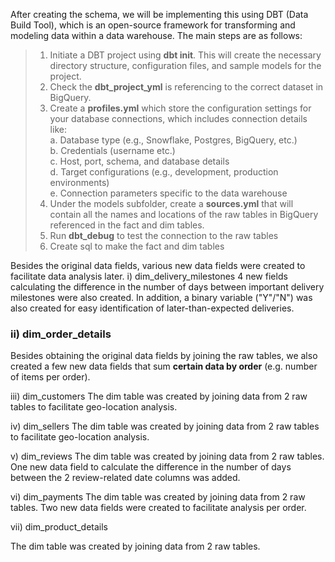 After creating the schema, we will be implementing this using DBT (Data Build Tool), which is an open-source framework for transforming and modeling data within a data warehouse. The main steps are as follows:

> 1. Initiate a DBT project using **dbt init**. This will create the necessary directory structure, configuration files, and sample models for the project.
> 2. Check the **dbt_project_yml** is referencing to the correct dataset in BigQuery.
> 3. Create a **profiles.yml** which store the configuration settings for your database connections, which includes connection details like:
  <br> a. Database type (e.g., Snowflake, Postgres, BigQuery, etc.)
> <br> b. Credentials (username etc.)
> <br> c. Host, port, schema, and database details
> <br> d. Target configurations (e.g., development, production environments)
> <br> e. Connection parameters specific to the data warehouse
> 4. Under the models subfolder, create a **sources.yml** that will contain all the names and locations of the raw tables in BigQuery referenced in the fact and dim tables.
> 5. Run **dbt_debug** to test the connection to the raw tables
> 6. Create sql to make the fact and dim tables

Besides the original data fields, various new data fields were created to facilitate data analysis later.
i) dim_delivery_milestones
4 new fields calculating the difference in the number of days between important delivery milestones were also created. In addition, a binary variable ("Y"/"N") was also created for easy identification of later-than-expected deliveries.


### ii) dim_order_details

Besides obtaining the original data fields by joining the raw tables, we also created a few new data fields that sum **certain data by order** (e.g. number of items per order). 

iii) dim_customers
The dim table was created by joining data from 2 raw tables to facilitate geo-location analysis.

iv) dim_sellers
The dim table was created by joining data from 2 raw tables to facilitate geo-location analysis.

v) dim_reviews
The dim table was created by joining data from 2 raw tables. One new data field to calculate the difference in the number of days between the 2 review-related date columns was added.

vi) dim_payments
The dim table was created by joining data from 2 raw tables. Two new data fields were created to facilitate analysis per order.

vii) dim_product_details

The dim table was created by joining data from 2 raw tables.
